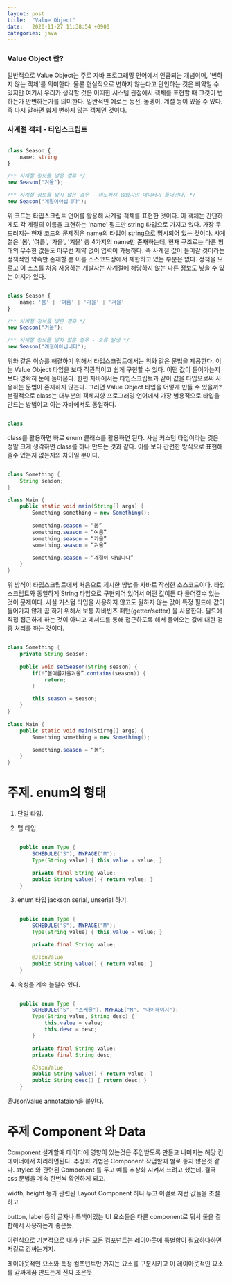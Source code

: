 ```yaml
---
layout: post
title:  "Value Object"
date:   2020-11-27 11:38:54 +0900
categories: java
---
```


### Value Object 란?

일반적으로 Value Object는 주로 자바 프로그래밍 언어에서 언급되는 개념이며, '변하지 않는 객체'를 의미한다. 물론 현실적으로 변하지 않는다고 단언하는 것은 비약일 수 있지만 여기서 우리가 생각할 것은 어떠한 시스템 관점에서 객체를 표현할 때 그것이 변하는가 안변하는가를 의미한다. 일반적인 예로는 동전, 돌멩이, 계절 등이 있을 수 있다. 즉 다시 말하면 쉽게 변하지 않는 객체인 것이다.

### 사계절 객체 - 타입스크립트

```typescript

class Season {
    name: string
}

/** 사계절 정보를 넣은 경우 */
new Season("겨울");

/** 사계절 정보를 넣지 않은 경우 - 의도하지 않았지만 데이터가 들어간다. */
new Season("계절이아닙니다");

```

위 코드는 타입스크립트 언어를 활용해 사계절 객체를 표현한 것이다. 이 객체는 간단하게도 각 계절의 이름을 표현하는 'name' 필드만 string 타입으로 가지고 있다.
가장 두드러지는 현재 코드의 문제점은 name의 타입이 string으로 명시되어 있는 것이다. 사계절은 '봄', '여름', '가을', '겨울' 총 4가지의 name만 존재하는데,
현재 구조로는 다른 형태의 무수한 값들도 아무런 제약 없이 입력이 가능하다. 즉 사계절 값이 들어갈 것이라는 정책적인 약속만 존재할 뿐 이를 소스코드상에서 제한하고 있는 부분은 없다. 정책을 모르고 이 소스를 처음 사용하는 개발자는 사계절에 해당하지 않는 다른 정보도 넣을 수 있는 여지가 있다.

```typescript

class Season {
    name: '봄' | '여름' | '가을' | '겨울'
}

/** 사계절 정보를 넣은 경우 */
new Season("겨울");

/** 사계절 정보를 넣지 않은 경우 - 오류 발생 */
new Season("계절이아닙니다");

```

위와 같은 이슈를 해결하기 위해서 타입스크립트에서는 위와 같은 문법을 제공한다. 이는 Value Object 타입을 보다 직관적이고 쉽게 구현할 수 있다. 어떤 값이 들어가는지 보다 명확히 눈에 들어온다. 한편 자바에서는 타입스크립트과 같이 값을 타입으로써 사용하는 문법이 존재하지 않는다. 그러면 Value Object 타입을 어떻게 만들 수 있을까? 본질적으로 class는 대부분의 객체지향 프로그래밍 언어에서 가장 범용적으로 타입을 만드는 방법이고 이는 자바에서도 동일하다.

```java

class 

```
 class를 활용하면 바로 enum 클래스를 활용하면 된다. 사실 커스텀 타입이라는 것은 정말 크게 생각하면 class를 하나 만드는 것과 같다. 이를 보다 간편한 방식으로 표현해줄수 있는지 없는지의 차이일 뿐이다.


```java

class Something {
	String season;
}

class Main {
	public static void main(String[] args) {
		Something something = new Something();
		
		something.season = “봄”
		something.season = “여름”
		something.season = “가을”
		something.season = “겨울”

		something.season = “계절이 아닙니다”
	}
}
```

위 방식이 타입스크립트에서 처음으로 제시한 방법을 자바로 작성한 소스코드이다. 타입스크립트와 동일하게 String 타입으로 구현되어 있어서 어떤 값이든 다 들어갈수 있는 것이 문제이다. 사실 커스텀 타입을 사용하지 않고도 원하지 않는 값이 특정 필드에 값이 들어가지 않게 끔 하기 위해서 보통 자바빈즈 패턴(getter/setter) 을 사용한다. 필드에 직접 접근하게 하는 것이 아니고 메서드를 통해 접근하도록 해서 들어오는 값에 대한 검증 처리를 하는 것이다.

```java

class Something {
	private String season;
	
	public void setSeason(String season) {
		if(!“봄여름가을겨울”.contains(season)) {
			return;
		}

		this.season = season;
	}
}

class Main {
	public static void main(Stirng[] args) {
		Something something = new Something();

		something.season = “봄”;
	}
}

```

# 주제. enum의 형태

1. 단일 타입.

2. 맵 타입
```java

    public enum Type {
        SCHEDULE("S"), MYPAGE("M");
        Type(String value) { this.value = value; }

        private final String value;
        public String value() { return value; }
    }

```

3. enum 타입 jackson serial, unserial 하기.

```java

    public enum Type {
        SCHEDULE("S"), MYPAGE("M");
        Type(String value) { this.value = value; }

        private final String value;

        @JsonValue
        public String value() { return value; }
    }
```

4. 속성을 계속 늘릴수 있다.

```java

    public enum Type {
        SCHEDULE("S", "스케줄"), MYPAGE("M", "마이페이지");
        Type(String value, String desc) {
            this.value = value;
            this.desc = desc;
        }

        private final String value;
        private final String desc;

        @JsonValue
        public String value() { return value; }
        public String desc() { return desc; }
    }

```

@JsonValue annotataion을 붙인다.


# 주제 Component 와 Data
Component 설계할때 데이터에 영향이 있는것은 주입받도록 만들고 나머지는 해당 컨테이너에서 처리하면된다.
추상화 기법은 Component 작업할때 별로 좋지 않은것 같다.
styled 와 관련된 Component 를 두고 예를 추상화 시켜서 쓰려고 했는데. 결국 css 문법을 계속 한번씩 확인하게 되고.

width, height 등과 관련된 Layout Component 하나 두고 이걸로 저런 값들을 조절하고

button, label 등의 글자나 특색이있는 UI 요소들은 다른 component로 둬서 둘을 결합해서 사용하는게 좋은듯.

이런식으로 기본적으로 내가 만든 모든 컴포넌트는 레이아웃에 특별함이 필요하다하면 저걸로 감싸는거지.
<LayoutComponent>
    <ButtonComponent>
</LayoutComponent>

레이아웃적인 요소와 특정 컴포넌트만 가지는 요소를 구분시키고 이 레이아웃적인 요소를 감싸게끔 만드는게 진짜 조은듯